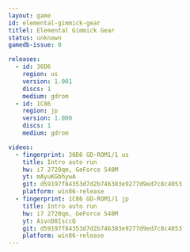```yaml
---
layout: game
id: elemental-gimmick-gear
titlel: Elemental Gimmick Gear
status: unknown
gamedb-issue: 0

releases:
  - id: 36D6
    region: us
    version: 1.001
    discs: 1
    medium: gdrom
  - id: 1C86
    region: jp
    version: 1.000
    discs: 1
    medium: gdrom

videos:
  - fingerprint: 36D6 GD-ROM1/1 us
    title: Intro auto run
    hw: i7 2720qm, GeForce 540M
    yt: mAyuKGbhywA
    git: d59197f84353d7d2b746383e9277d9ed7c8c4053
    platform: win86-release
  - fingerprint: 1C86 GD-ROM1/1 jp
    title: Intro auto run
    hw: i7 2720qm, GeForce 540M
    yt: AivnD8IsccQ
    git: d59197f84353d7d2b746383e9277d9ed7c8c4053
    platform: win86-release
---
```

